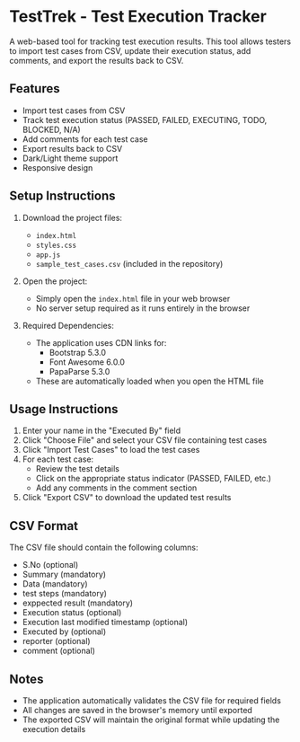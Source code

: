 # TestTrek - Test Execution Tracker

A web-based tool for tracking test execution results. This tool allows testers to import test cases from CSV, update their execution status, add comments, and export the results back to CSV.

## Features

- Import test cases from CSV
- Track test execution status (PASSED, FAILED, EXECUTING, TODO, BLOCKED, N/A)
- Add comments for each test case
- Export results back to CSV
- Dark/Light theme support
- Responsive design

## Setup Instructions

1. Download the project files:
   - `index.html`
   - `styles.css`
   - `app.js`
   - `sample_test_cases.csv` (included in the repository)

2. Open the project:
   - Simply open the `index.html` file in your web browser
   - No server setup required as it runs entirely in the browser

3. Required Dependencies:
   - The application uses CDN links for:
     - Bootstrap 5.3.0
     - Font Awesome 6.0.0
     - PapaParse 5.3.0
   - These are automatically loaded when you open the HTML file

## Usage Instructions

1. Enter your name in the "Executed By" field
2. Click "Choose File" and select your CSV file containing test cases
3. Click "Import Test Cases" to load the test cases
4. For each test case:
   - Review the test details
   - Click on the appropriate status indicator (PASSED, FAILED, etc.)
   - Add any comments in the comment section
5. Click "Export CSV" to download the updated test results

## CSV Format

The CSV file should contain the following columns:
- S.No (optional)
- Summary (mandatory)
- Data (mandatory)
- test steps (mandatory)
- exppected result (mandatory)
- Execution status (optional)
- Execution last modified timestamp (optional)
- Executed by (optional)
- reporter (optional)
- comment (optional)

## Notes

- The application automatically validates the CSV file for required fields
- All changes are saved in the browser's memory until exported
- The exported CSV will maintain the original format while updating the execution details 